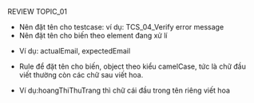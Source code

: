 REVIEW TOPIC_01
- Nên đặt tên cho testcase: ví dụ: TCS_04_Verify error message
- Nên đặt tên cho biến theo element đang xử lí
 + Ví dụ: actualEmail, expectedEmail
- Rule để đặt tên cho biến, object theo kiểu camelCase, tức là chữ đầu viết thường còn các chữ sau viết hoa.
 + Ví dụ:hoangThiThuTrang thì chữ cái đầu trong tên riêng viết hoa